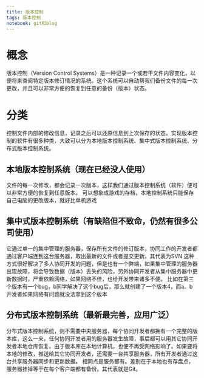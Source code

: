 ```yaml
---
title: 版本控制
tags: 版本控制
notebook: git和blog
---
```


# 概念

版本控制（Version Control Systems）是一种记录一个或若干文件内容变化，以便将来查阅特定版本修订情况的系统。这个系统可以自动帮我们备份文件的每一次更改，并且可以非常方便的恢复到任意的备份（版本）状态。

# 分类

控制文件内部的修改信息，记录之后可以还原信息到上次保存的状态。实现版本控制的软件有很多种类，大致可以分为本地版本控制系统、集中式版本控制系统、分布式版本控制系统。

## 本地版本控制系统（现在已经没人使用）

文件的每一次修改，都会记录一次版本，这样我们通过版本控制系统（软件）便可以非常方便的恢复到任意版本。
可以想象成游戏的存档，本地控制系统只能保存自己电脑的更改版本，就好比单机游戏

## 集中式版本控制系统（有缺陷但不致命，仍然有很多公司使用）

它通过单一的集中管理的服务器，保存所有文件的修订版本，协同工作的开发者都通过客户端连到这台服务器，取出最新的文件或者提交更新。其代表为SVN
这种方式很好解决了多人协同开发的问题，但是也有一个弊端，如果集中管理的服务器出现故障，将会导致数据（版本）丢失的风险，另外协同开发者从集中服务器中更新数据时，严重依赖网络，如果网络不佳，也给开发带来诸多不便。
比如在第三个版本有一个bug，b同学解决了这个bug后，那么就创建了一个版本4，而a、b开发者如果网络有问题就没法拿到这个版本

## 分布式版本控制系统（最新最完善，应用广泛）

分布式版本控制系统，则不需要中央服务器，每个协同开发者都拥有一个完整的版本库，这么一来，任何协同开发者用的服务器发生故障，事后都可以用其它协同开发者本地仓库恢复。由于版本库在本地计算机，也便不再受网络影响了。如果要将本地的修改，推送给其它协同开发者，还需要一台共享服务器，所有开发者通过这台共享服务器同步和更新数据。
相同点是服务都有。差别在于本地也有存盘点，服务器挂掉等于在每个客户端都有备份。其代表就是Git。
